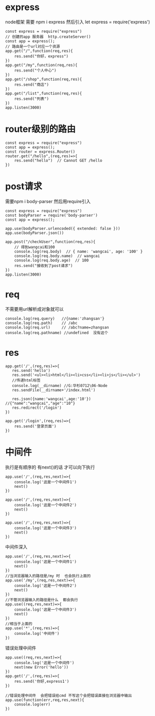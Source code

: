 # express
node框架
需要 npm i express
然后引入 let express = require('express')

    const express = require("express")
    // 创建的app 服务器  http.createServer()
    const app = express();
    // 路由是一个url对应一个资源
    app.get("/",function(req,res){
        res.send("你好，express")
    })
    app.get("/my",function(req,res){
        res.send("个人中心")
    })
    app.get("/shop",function(req,res){
        res.send("商店")
    })
    app.get("/list",function(req,res){
        res.send("列表")
    })
    app.listen(3000)
    
# router级别的路由

    const express = require("express")
    const app = express();
    const router = express.Router()
    router.get("/hello",(req,res)=>{
        res.send("hello")  // Cannot GET /hello
    })
    
# post请求
需要npm i body-parser 然后用require引入

    const express = require("express")
    const bodyParser = require('body-parser')
    const app = express();

    app.use(bodyParser.urlencoded({ extended: false }))
    app.use(bodyParser.json())

    app.post("/checkUser",function(req,res){
        // 得到wangcai和100
        console.log(req.body)  // { name: 'wangcai', age: '100' }
        console.log(req.body.name)  // wangcai
        console.log(req.body.age)  // 100
        res.send("接收到了post请求")
    })
    app.listen(3000)
# req
不需要用url解析成对象就可以

    console.log(req.query)   //{name:'zhangsan'}
    console.log(req.path)    // /abc
    console.log(req.url)     // /abc?name=zhangsan
    console.log(req.pathname) //undefined  没有这个
    
# res

    app.get('/',(req,res)=>{
       res.send('hello')
       res.send('<ul><li>html</li><li>css</li><li>js</li></ul>') 
       //传递html标签
       console.log(__dirname) //G:华杉0712\06-Node
       res.sendFile(__dirname+'/index.html')

       res.json({name:'wangcai',age:'10'})           //{"name":"wangcai","age":"10"}
       res.redirect('/login')
    })

    app.get('/login',(req,res)=>{
        res.send('登录页面')
    })
    
# 中间件
执行是有顺序的  有next()的话 才可以向下执行

    app.use('/',(req,res,next)=>{
        console.log('这是一个中间件1')
        next()
    })

    app.use('/',(req,res,next)=>{
        console.log('这是一个中间件2')
        next()
    })

    app.use('/',(req,res,next)=>{
        console.log('这是一个中间件3')
        next()
    })
    
中间件深入

    app.use('/',(req,res,next)=>{
        console.log('这是一个中间件1')
        next()
    })
    //当浏览器输入的路径是/my 时  也会执行上面的
    app.use('/my',(req,res,next)=>{
        console.log('这是一个中间件2')
        next()
    })
    //不管浏览器输入的路径是什么  都会执行
    app.use((req,res,next)=>{
        console.log('这是一个中间件3')
        next()
    })
    //相当于上面的
    app.use('*',(req,res)=>{
        console.log('中间件')
    })

错误处理中间件

    app.use((req,res,next)=>{
        console.log('这是一个中间件')
        next(new Error('hello'))
    })
    app.get('/',(req,res)=>{
        res.send('你好,express1')
    })

    //错误处理中间件  会把错误给cmd 不写这个会把错误直接在浏览器中输出
    app.use(function(err,req,res,next){
        console.log(err)
    })
